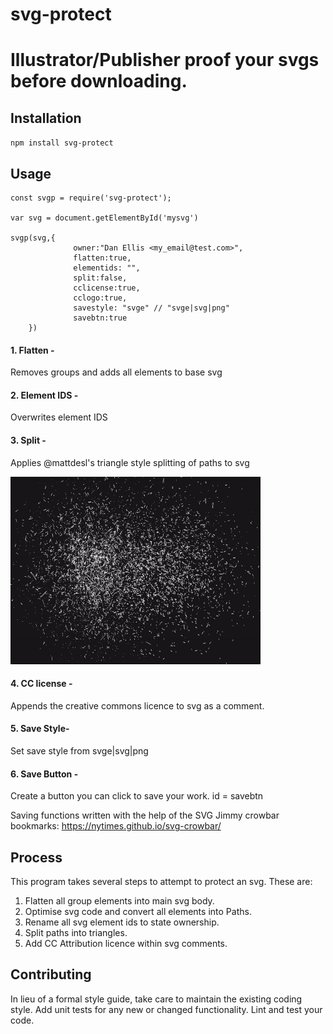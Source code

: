 # svg-protect
Illustrator/Publisher proof your svgs before downloading.
=========

## Installation

  `npm install svg-protect`

## Usage


    const svgp = require('svg-protect');

    var svg = document.getElementById('mysvg')

    svgp(svg,{
                  owner:"Dan Ellis <my_email@test.com>",
                  flatten:true,
                  elementids: "",
                  split:false,
                  cclicense:true,
                  cclogo:true,
                  savestyle: "svge" // "svge|svg|png"
                  savebtn:true
        })


#### 1. Flatten -

Removes groups and adds all elements to base svg

#### 2. Element IDS -

Overwrites element IDS

#### 3. Split -

Applies @mattdesl's triangle style splitting of paths to svg



<img src="@mattdesl.gif" width="400" height="300" />

#### 4. CC license -

Appends the creative commons licence to svg as a comment.

#### 5. Save Style-

Set save style from svge|svg|png

#### 6. Save Button -

Create a button you can click to save your work.
    id = savebtn

Saving functions written with the help of the SVG Jimmy crowbar bookmarks: https://nytimes.github.io/svg-crowbar/




## Process
This program takes several steps to attempt to protect an svg. These are:

1. Flatten all group elements into main svg body.
2. Optimise svg code and convert all elements into Paths.
3. Rename all svg element ids to state ownership.   
4. Split paths into triangles.
5. Add CC Attribution licence within svg comments.





## Contributing

In lieu of a formal style guide, take care to maintain the existing coding style. Add unit tests for any new or changed functionality. Lint and test your code.
